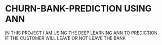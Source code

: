 # CHURN-BANK-PREDICTION USING ANN
IN THIS PROJECT I AM USING THE DEEP LEARNING ANN TO PREDICTION IF THE CUSTOMER WILL LEAVE OR NOT LEAVE THE BANK 
